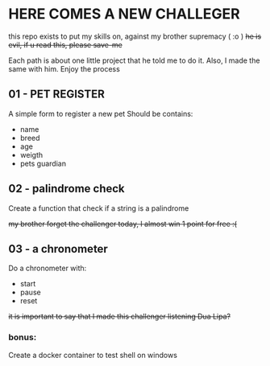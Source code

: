 # HERE COMES A NEW CHALLEGER

this repo exists to put my skills on, against my brother supremacy ( :o )
~~he is evil, if u read this, please save-me~~


Each path is about one little project that he told me to do it. Also, I made the same with him.
Enjoy the process

## 01 - PET REGISTER

A simple form to register a new pet
Should be contains:
- name
- breed
- age
- weigth
- pets guardian

## 02 - palindrome check

Create a function that check if a string is a palindrome

~~my brother forget the challenger today, I almost win 1 point for free :(~~ 

## 03 - a chronometer

Do a chronometer with:
- start
- pause
- reset

~~it is important to say that I made this challenger listening Dua Lipa?~~

### bonus:
Create a docker container to test shell on windows